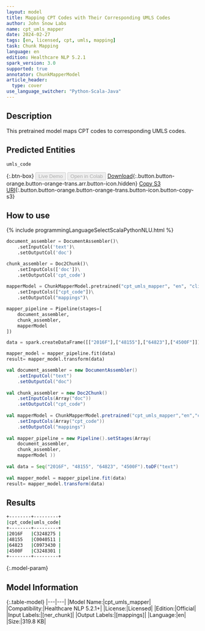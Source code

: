 ```yaml
---
layout: model
title: Mapping CPT Codes with Their Corresponding UMLS Codes
author: John Snow Labs
name: cpt_umls_mapper
date: 2024-02-27
tags: [en, licensed, cpt, umls, mapping]
task: Chunk Mapping
language: en
edition: Healthcare NLP 5.2.1
spark_version: 3.0
supported: true
annotator: ChunkMapperModel
article_header:
  type: cover
use_language_switcher: "Python-Scala-Java"
---
```


## Description

This pretrained model maps CPT codes to corresponding UMLS codes.

## Predicted Entities

`umls_code`

{:.btn-box}
<button class="button button-orange" disabled>Live Demo</button>
<button class="button button-orange" disabled>Open in Colab</button>
[Download](https://s3.amazonaws.com/auxdata.johnsnowlabs.com/clinical/models/cpt_umls_mapper_en_5.2.1_3.0_1709067375032.zip){:.button.button-orange.button-orange-trans.arr.button-icon.hidden}
[Copy S3 URI](s3://auxdata.johnsnowlabs.com/clinical/models/cpt_umls_mapper_en_5.2.1_3.0_1709067375032.zip){:.button.button-orange.button-orange-trans.button-icon.button-copy-s3}

## How to use



<div class="tabs-box" markdown="1">
{% include programmingLanguageSelectScalaPythonNLU.html %}
	
```python
document_assembler = DocumentAssembler()\
    .setInputCol('text')\
    .setOutputCol('doc')

chunk_assembler = Doc2Chunk()\
    .setInputCols(['doc'])\
    .setOutputCol('cpt_code')
 
mapperModel = ChunkMapperModel.pretrained("cpt_umls_mapper", "en", "clinical/models")\
    .setInputCols(["cpt_code"])\
    .setOutputCol("mappings")\

mapper_pipeline = Pipeline(stages=[
    document_assembler,
    chunk_assembler,
    mapperModel
])

data = spark.createDataFrame([["2016F"],["48155"],["64823"],["4500F"]]).toDF("text")

mapper_model = mapper_pipeline.fit(data)
result= mapper_model.transform(data)                                 
```
```scala
val document_assembler = new DocumentAssembler()
    .setInputCol("text")
    .setOutputCol("doc")
	
val chunk_assembler = new Doc2Chunk()
    .setInputCols(Array("doc"))
    .setOutputCol("cpt_code")
	
val mapperModel = ChunkMapperModel.pretrained("cpt_umls_mapper","en","clinical/models")
    .setInputCols(Array("cpt_code"))
    .setOutputCol("mappings")
	
val mapper_pipeline = new Pipeline().setStages(Array(
    document_assembler, 
    chunk_assembler, 
    mapperModel ))
	
val data = Seq("2016F", "48155", "64823", "4500F").toDF("text")
	
val mapper_model = mapper_pipeline.fit(data)
result= mapper_model.transform(data)
```
</div>

## Results

```bash
+--------+---------+
|cpt_code|umls_code|
+--------+---------+
|2016F   |C3248275 |
|48155   |C0040511 |
|64823   |C0973430 |
|4500F   |C3248301 |
+--------+---------+
```

{:.model-param}
## Model Information

{:.table-model}
|---|---|
|Model Name:|cpt_umls_mapper|
|Compatibility:|Healthcare NLP 5.2.1+|
|License:|Licensed|
|Edition:|Official|
|Input Labels:|[ner_chunk]|
|Output Labels:|[mappings]|
|Language:|en|
|Size:|319.8 KB|
